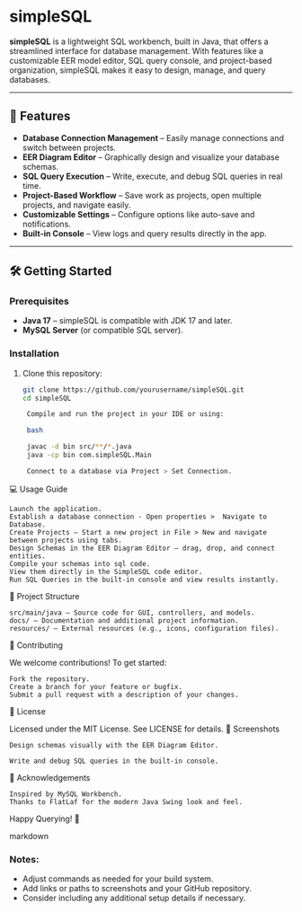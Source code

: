 # simpleSQL

**simpleSQL** is a lightweight SQL workbench, built in Java, that offers a streamlined interface for database management. With features like a customizable EER model editor, SQL query console, and project-based organization, simpleSQL makes it easy to design, manage, and query databases.

---

## 🚀 Features

- **Database Connection Management** – Easily manage connections and switch between projects.
- **EER Diagram Editor** – Graphically design and visualize your database schemas.
- **SQL Query Execution** – Write, execute, and debug SQL queries in real time.
- **Project-Based Workflow** – Save work as projects, open multiple projects, and navigate easily.
- **Customizable Settings** – Configure options like auto-save and notifications.
- **Built-in Console** – View logs and query results directly in the app.

---

## 🛠️ Getting Started

### Prerequisites

- **Java 17** – simpleSQL is compatible with JDK 17 and later.
- **MySQL Server** (or compatible SQL server).

### Installation

1. Clone this repository:
   ```bash
   git clone https://github.com/yourusername/simpleSQL.git
   cd simpleSQL

    Compile and run the project in your IDE or using:

    bash

    javac -d bin src/**/*.java
    java -cp bin com.simpleSQL.Main

    Connect to a database via Project > Set Connection.

💻 Usage Guide

    Launch the application.
    Establish a database connection - Open properties >  Navigate to Database.
    Create Projects – Start a new project in File > New and navigate between projects using tabs.
    Design Schemas in the EER Diagram Editor – drag, drop, and connect entities.
    Compile your schemas into sql code.
    View them directly in the SimpleSQL code editor.
    Run SQL Queries in the built-in console and view results instantly.

📂 Project Structure

    src/main/java – Source code for GUI, controllers, and models.
    docs/ – Documentation and additional project information.
    resources/ – External resources (e.g., icons, configuration files).

🤝 Contributing

We welcome contributions! To get started:

    Fork the repository.
    Create a branch for your feature or bugfix.
    Submit a pull request with a description of your changes.

📜 License

Licensed under the MIT License. See LICENSE for details.
📸 Screenshots

    Design schemas visually with the EER Diagram Editor.

    Write and debug SQL queries in the built-in console.

📝 Acknowledgements

    Inspired by MySQL Workbench.
    Thanks to FlatLaf for the modern Java Swing look and feel.

Happy Querying! 🚀

markdown


### Notes:
- Adjust commands as needed for your build system.
- Add links or paths to screenshots and your GitHub repository.
- Consider including any additional setup details if necessary.
